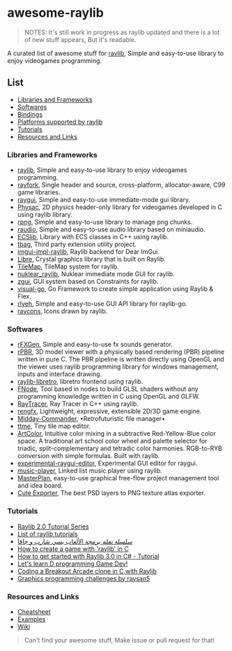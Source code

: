 # awesome-raylib

> NOTES: It's still work in progress as raylib updated and there is a lot of new stuff appears, But it's readable.

A curated list of awesome stuff for [raylib](https://raylib.com), Simple and easy-to-use library to enjoy videogames programming.

## List

- [Libraries and Frameworks](#libraries-and-frameworks)
- [Softwares](#softwares)
- [Bindings](https://github.com/raysan5/raylib/blob/master/BINDINGS.md)
- [Platforms supported by raylib](https://github.com/raysan5/raylib#building-raylib-on-multiple-platforms)
- [Tutorials](#tutorials)
- [Resources and Links](#resources-and-links)

### Libraries and Frameworks

- [raylib](https://github.com/raysan5/raylib), Simple and easy-to-use library to enjoy videogames programming.
- [rayfork](https://github.com/SasLuca/rayfork), Single header and source, cross-platform, allocator-aware, C99 game libraries.
- [raygui](https://github.com/raysan5/raygui), Simple and easy-to-use immediate-mode gui library.
- [Physac](https://github.com/victorfisac/Physac), 2D physics header-only library for videogames developed in C using raylib library.
- [rpng](https://github.com/raysan5/rpng), Simple and easy-to-use library to manage png chunks.
- [raudio](https://github.com/raysan5/raudio), Simple and easy-to-use audio library based on miniaudio.
- [ECSlib](https://github.com/firststef/ECSlib), Library with ECS classes in C++ using raylib.
- [tbag](https://github.com/osom8979/tbag), Third party extension utility project.
- [imgui-impl-raylib](https://github.com/oswjk/imgui-impl-raylib), Raylib backend for Dear ImGui.
- [Libre](https://github.com/haydenhigg/Libre), Crystal graphics library that is built on Raylib.
- [TileMap](https://github.com/nezvers/TileMap), TileMap system for raylib.
- [nuklear_raylib](https://github.com/RobLoach/nuklear_raylib), Nuklear immediate mode GUI for raylib.
- [zgui](https://github.com/zworld-apps/zgui), GUI system based on Constraints for raylib.
- [visual-go](https://github.com/Slixe/visual-go), Go Framework to create simple application using Raylib & Flex.
- [rlyeh](https://github.com/basp1/rlyeh), Simple and easy-to-use GUI API library for raylib-go.
- [raycons](https://github.com/smthnspcl/raycons), Icons drawn by raylib.

### Softwares

- [rFXGen](https://github.com/raysan5/rfxgen), Simple and easy-to-use fx sounds generator.
- [rPBR](https://github.com/victorfisac/rPBR), 3D model viewer with a physically based rendering (PBR) pipeline written in pure C. The PBR pipeline is written directly using OpenGL and the viewer uses raylib programming library for windows management, inputs and interface drawing.
- [raylib-libretro](https://github.com/RobLoach/raylib-libretro), libretro frontend using raylib.
- [FNode](https://github.com/victorfisac/FNode), Tool based in nodes to build GLSL shaders without any programming knowledge written in C using OpenGL and GLFW.
- [RayTracer](https://github.com/MaximeHouis/RayTracer), Ray Tracer in C++ using raylib.
- [rengfx](https://github.com/xdrie/rengfx), Lightweight, expressive, extensible 2D/3D game engine.
- [Midday-Commander](https://github.com/Guevara-chan/Midday-Commander), •Retrofuturistic file manager•
- [ttme](https://github.com/hfabre/ttme), Tiny tile map editor.
- [ArtColor](https://github.com/ProfJski/ArtColors), Intuitive color mixing in a subtractive Red-Yellow-Blue color space. A traditional art school color wheel and palette selector for triadic, split-complementary and tetradic color harmonies. RGB-to-RYB conversion with simple formulas. Built with raylib.
- [experimental-raygui-editor](https://github.com/Demizdor/experimental-raygui-editor), Experimental GUI editor for raygui.
- [music-player](https://github.com/redsled84/music-player), Linked list music player using raylib.
- [MasterPlan](https://solarlune.itch.io/masterplan), easy-to-use graphical free-flow project management tool and idea board.
- [Cute Exporter](https://powerc9000.itch.io/cute-asset-pipeline), The best PSD layers to PNG texture atlas exporter.

### Tutorials

- [Raylib 2.0 Tutorial Series](https://www.youtube.com/playlist?list=PL5gRzHmN4Dg3ubcneVFkHPm0mTGYTUHDn)
- [List of raylib tutorials](https://www.youtube.com/playlist?list=PLZBVMzyySalVhcWEJcnG-HK8OXQli_tcV)
- [سلسلة تعلم برمجة الألعاب بسي شارب و جافا](https://www.youtube.com/playlist?list=PLZBVMzyySalXG0AdUHJj9rcpd0R7hBczR)
- [How to create a game with 'raylib' in C](https://www.youtube.com/watch?v=kBky9_X8j3Y)
- [How to get started with Raylib 3.0 in C# - Tutorial](https://www.youtube.com/watch?v=SoXD5y24WQw)
- [Let's learn D programming Game Dev!](https://www.youtube.com/playlist?list=PLgM-lc_kSqFQPF0UXgmFZpZalqcrSofe-)
- [Coding a Breakout Arcade clone in C with Raylib](https://www.youtube.com/watch?v=UKecFbu61Oc)
- [Graphics programming challenges by raysan5](https://github.com/raysan5/challenges)

### Resources and Links

- [Cheatsheet](https://www.raylib.com/cheatsheet/cheatsheet.html)
- [Examples](https://www.raylib.com/examples.html)
- [Wiki](https://github.com/raysan5/raylib/wiki)

> Can't find your awesome stuff, Make issue or pull request for that!

